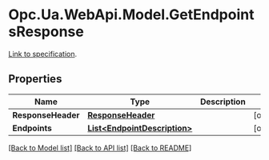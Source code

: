 # Opc.Ua.WebApi.Model.GetEndpointsResponse
[Link to specification](https://reference.opcfoundation.org/v105/Core/docs/Part4/5.5.4/#5.5.4.2).

## Properties

Name | Type | Description | Notes
------------ | ------------- | ------------- | -------------
**ResponseHeader** | [**ResponseHeader**](ResponseHeader.md) |  | [optional] 
**Endpoints** | [**List&lt;EndpointDescription&gt;**](EndpointDescription.md) |  | [optional] 

[[Back to Model list]](../README.md#documentation-for-models) [[Back to API list]](../README.md#documentation-for-api-endpoints) [[Back to README]](../README.md)

